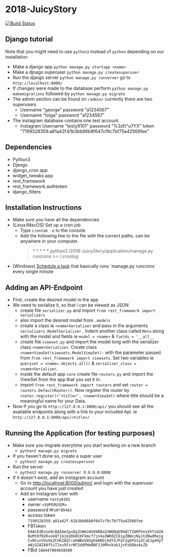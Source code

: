# 2018-JuicyStory
[![Build Status](https://travis-ci.org/RUGSoftEng/2018-JuicyStory.svg?branch=v0.5)](https://travis-ci.org/RUGSoftEng/2018-JuicyStory)

## Django tutorial
Note that you might need to use `python3` instead of `python` depending on our installation
* Make a django app `python manage.py startapp <name>`
* Make a djnago superuser `python manage.py createsuperuser`
* Run the django server `python manage.py runserver` go to `http://localhost:8000/`
* If changes were made to the database perform `python manage.py makemigrations` followed by `python manage.py migrate`
* The admin section can be found on `/admin/` currently there are two superusers
  * Username "george" password "a1234567"
  * Username "tolga" password "a1234567"
* The instagram database contains one test account 
  * Instagram Username "testy8101" password "%3zf(^u7YX" token "7199328359.a81a42f.61b3bb86b8f647cf9c7bf75a42566fee"

## Dependencies
* Python3
* Django
* django_cron app
* widget_tweaks app
* rest_framework
* rest_framework.authtoken
* django_filters

## Installation Instructions
* Make sure you have all the dependencies
* (Linux/MacOS) Set up a cron job
  * Type `crontab -e` to the console
  * Add the following line to the file with the correct paths. <ANY PATH> can be anywhere in your computer.
    > \* * * * * python3 <PROJECT PATH>/2018-JuicyStory/application/manage.py runcrons >> <ANY PATH>/.cronlog
* (Windows) [Schedule a task](https://docs.microsoft.com/en-us/previous-versions/windows/it-pro/windows-server-2008-R2-and-2008/cc748993(v=ws.11)) that basically runs `manage.py runcrons` every single minute

## Adding an API-Endpoint
* First, create the desired model in the app
* We need to serialize it, so that i can be viewed as JSON
	* create file `serializer.py` and import `from rest_framework import serializers`
	* also import the desired model from `.models`
	* create a class ie `<name>Serializer` and pass in the arguments `serializers.ModelSerializer` . Indent another class called `Meta` along with the model and fields ie 	`model = <name>` & `fields = '__all__`
	* create file `viewset.py` and import the model long with the serializer class `<name>Serializer`. Create class `<name>ViewSet(viewsets.ModelViewSet):` with the parameter passed from `from rest_framework import viewsets`. Set two variables ie `queryset = <name>.objects.all()` & `serializer_class = <name>Serializer`.
	* inside the default app `core` create file `routers.py` and import the ViewSet from the app that you set it in.
	* import `from rest_framework import routers` and set `router = routers.DefaultRouter()`. Now register the router by `router.register(r’<title>’, <name>ViewSet)` where title should be a meaningful name for your Data.
* Now if you go to `http://127.0.0.1:8000/api/` you should see all the available endpoints along with a link to your included Api. ie `http://127.0.0.1:8000/api/<title>/`

## Running the Application (for testing purposes)
* Make sure you migrate everytime you start working on a new branch
  * `python3 manage.py migrate`
* If you haven't done so, create a super user
  * `python3 manage.py createsuperuser`
* Run the server
  * `python3 manage.py runserver 0.0.0.0:8000`
* If it doesn't exist, add an instagram account 
  * Go to [http://localhost:8000/admin/](http://localhost:8000/admin/) and login with the superuser account you have just created
  * Add an Instagram User with 
    * username `testy8101`
    * owner `<SUPERUSER>` 
    * password `MFxH*854&t`
    * access token `7199328359.a81a42f.61b3bb86b8f647cf9c7bf75a42566fee`
    * FBToken `EAACEdEose0cBAImmJpxQg3nWm2AV04RBa2UWQNqU9GWlTZARPVexVhTxUZABoMt8fN2Kvok8Tjbjm2Db0CKFXmcf7jn4a3WK0ZCDjpZBWxjNyihZBwdRejgCxNtunYUuVkZChKZAZCrahWBe5QSghm8BDjkdY5JPyF2g6Po1oZCxEJg4HyTeNjGZAZA0f5iT2xu9fzrNFSddPHe0NFJJ6Mhxknb1jvPzQOAsAsZD`
    * FBid `160447804650500`


